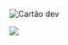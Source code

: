 ![Cartão dev](https://user-images.githubusercontent.com/8458095/113949470-bf6f9d00-97e5-11eb-9157-d9be61dcedf6.png)

[<img src="https://img.shields.io/badge/linkedin-%230077B5.svg?&style=for-the-badge&logo=linkedin&logoColor=white" />](http://linkedin.com/in/jonathan-reis-dos-santos/)
<!--
**JonathanSantos/JonathanSantos** is a ✨ _special_ ✨ repository because its `README.md` (this file) appears on your GitHub profile.

Here are some ideas to get you started:

- 🔭 I’m currently working on ...
- 🌱 I’m currently learning ...
- 👯 I’m looking to collaborate on ...
- 🤔 I’m looking for help with ...
- 💬 Ask me about ...
- 📫 How to reach me: ...
- 😄 Pronouns: ...
- ⚡ Fun fact: ...
-->
